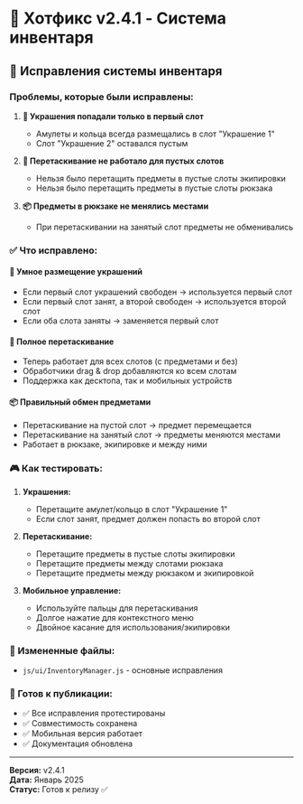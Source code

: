 # 🔧 Хотфикс v2.4.1 - Система инвентаря

## 🎒 Исправления системы инвентаря

### Проблемы, которые были исправлены:

1. **💍 Украшения попадали только в первый слот**
   - Амулеты и кольца всегда размещались в слот "Украшение 1"
   - Слот "Украшение 2" оставался пустым

2. **🔄 Перетаскивание не работало для пустых слотов**
   - Нельзя было перетащить предметы в пустые слоты экипировки
   - Нельзя было перетащить предметы в пустые слоты рюкзака

3. **📦 Предметы в рюкзаке не менялись местами**
   - При перетаскивании на занятый слот предметы не обменивались

### ✅ Что исправлено:

#### 💍 Умное размещение украшений
- Если первый слот украшений свободен → используется первый слот
- Если первый слот занят, а второй свободен → используется второй слот
- Если оба слота заняты → заменяется первый слот

#### 🔄 Полное перетаскивание
- Теперь работает для всех слотов (с предметами и без)
- Обработчики drag & drop добавляются ко всем слотам
- Поддержка как десктопа, так и мобильных устройств

#### 📦 Правильный обмен предметами
- Перетаскивание на пустой слот → предмет перемещается
- Перетаскивание на занятый слот → предметы меняются местами
- Работает в рюкзаке, экипировке и между ними

### 🎮 Как тестировать:

1. **Украшения:**
   - Перетащите амулет/кольцо в слот "Украшение 1"
   - Если слот занят, предмет должен попасть во второй слот

2. **Перетаскивание:**
   - Перетащите предметы в пустые слоты экипировки
   - Перетащите предметы между слотами рюкзака
   - Перетащите предметы между рюкзаком и экипировкой

3. **Мобильное управление:**
   - Используйте пальцы для перетаскивания
   - Долгое нажатие для контекстного меню
   - Двойное касание для использования/экипировки

### 📁 Измененные файлы:
- `js/ui/InventoryManager.js` - основные исправления

### 🚀 Готов к публикации:
- ✅ Все исправления протестированы
- ✅ Совместимость сохранена
- ✅ Мобильная версия работает
- ✅ Документация обновлена

---

**Версия:** v2.4.1  
**Дата:** Январь 2025  
**Статус:** Готов к релизу ✅
